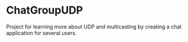 # ChatGroupUDP
Project for learning more about UDP and multicasting by creating a chat application for several users.
